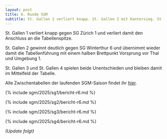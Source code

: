```yaml
---
layout: post
title: 6. Runde SGM
subtitle: St. Gallen 1 verliert knapp. St. Gallen 2 mit Kantersieg. St. Gallen 3 und 4 spielen Unentschieden.
---
```


St. Gallen 1 verliert knapp gegen SG Zürich 1 und verliert damit den Anschluss an die Tabellenspitze.

St. Gallen 2 gewinnt deutlich gegen SG Winterthur 6 und übernimmt wieder damit die Tabellenführung mit einem halben
Brettpunkt Vorsprung vor Thal und Umgebung 1.

St. Gallen 3 und St. Gallen 4 spielen beide Unentschieden und bleiben damit im Mittelfeld der Tabelle.

Alle Zwischentabellen der laufenden SGM-Saison findet ihr [hier](/sgm/2025/sg1).

{% include sgm/2025/sg1/bericht-r6.md %}

{% include sgm/2025/sg2/bericht-r6.md %}

{% include sgm/2025/sg3/bericht-r6.md %}

{% include sgm/2025/sg4/bericht-r6.md %}

_(Update folgt)_

<style>
table th, table td:nth-of-type(4) {
    white-space: nowrap;
}
</style>
